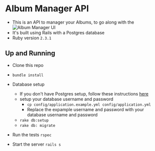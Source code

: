 # Album Manager API

* This is an API to manager your Albums, to go along with the ![Album Manager UI](https://github.com/scottalexandra/logikull-code-challenge-ui)
* It's built using Rails with a Postgres database
* Ruby version
 `2.3.1`

## Up and Running

* Clone this repo
* `bundle install`

* Database setup
  * If you don't have Postgres setup, follow these instructions [here](https://www.digitalocean.com/community/tutorials/how-to-use-postgresql-with-your-ruby-on-rails-application-on-ubuntu-14-04)
  * setup your database username and password
    * `cp config/application.example.yml config/application.yml`
    * Replace the expample username and password with your database username and password
  * `rake db:setup`
  * `rake db: migrate`

* Run the tests
  `rspec`
* Start the server
  `rails s`

